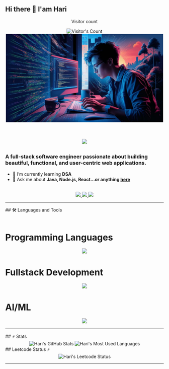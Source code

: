 ## Hi there 👋 I'am Hari

<!--
**Haris-0308/Haris-0308** is a ✨ _special_ ✨ repository because its `README.md` (this file) appears on your GitHub profile.

Here are some ideas to get you started:

- 🔭 I’m currently working on DSA
- 🌱 I’m currently learning react
- 👯 I’m looking to collaborate on ML/DL
- 💬 Ask me about python,java,node.js
- 📫 How to reach me: haris0308@gmail.com
-->
<div align="center"> 
  <p>Visitor count</p>
  <img src="https://profile-counter.glitch.me/Haris-0308/count.svg" alt="Visitor's Count" />

<img width=500 src="https://github.com/Haris-0308/Haris-0308/blob/main/github.jpg" alt="Banner of a developer sitting in front of a desk">
</div>
<h1 align="center">
    <img src="https://readme-typing-svg.herokuapp.com/?font=Inter&size=48&center=true&vCenter=true&width=500&height=70&color=4493F8&duration=4000&lines=Hi+There!+👋;+I'm+Hari;" />
</h1>

### A full-stack software engineer passionate about building beautiful, functional, and user-centric web applications.
- 🌱 I’m currently learning **DSA**
- 💬 Ask me about **Java, Node.js, React...or anything [here](https://github.com/Haris-0308/Haris-0308/issues)**

<br>

<div align="center">
  <a href="haris03082005@gmail.com">
    <img src="https://img.shields.io/badge/Gmail-333333?style=for-the-badge&logo=gmail&logoColor=red" />
  </a>
  <a href="https://www.linkedin.com/in/hari-s-382244259" target="_blank">
    <img src="https://img.shields.io/badge/LinkedIn-0077B5?style=for-the-badge&logo=linkedin&logoColor=white" target="_blank" />
  </a>
  <a href="https://leetcode.com/u/Hari_S1" target="_blank">
    <img src="https://img.shields.io/badge/Leetcode-000000?style=for-the-badge&logo=Leetcode&logoColor=white" target="_blank" />
  </a>

</div>

<hr>
## 🛠️ Languages and Tools

<br>
<br>
<h1>Programming Languages</h1>
<p align="center">
  <img src="https://skillicons.dev/icons?i=java,c,python,js,cs" />  
</p>
<h1>Fullstack Development</h1>
<p align="center">
<img src="https://skillicons.dev/icons?i=html,css,mysql,react,mongodb,nodejs" />
</p> 
<h1>AI/ML</h1>
<p align="center">
  <img src="https://skillicons.dev/icons?i=tensorflow,opencv,pytorch,pandas" />
</p>
<hr>
## ⚡️ Stats

<br>

<div align=center>
  <img width=390 src="https://github-readme-stats.vercel.app/api?username=Haris-0308&theme=transparent&count_private=true&show_icons=true&rank_icon=github&locale=en" alt="Hari's GitHub Stats" />
  
  <img width=325 src="https://github-readme-stats.vercel.app/api/top-langs?username=Haris-0308&theme=transparent&layout=donut&hide=css&langs_count=8&border_radius=10&show_icons=true&locale=en" alt="Hari's Most Used Languages" />
</div>
## Leetcode Status ⚡️
<br>
<div align=center>
    <img width=390 src="https://leetcard.jacoblin.cool/Hari_S1?theme=dark&font=Content&ext=heatmap" alt="Hari's Leetcode Status" />
</div>
<hr>
